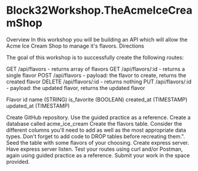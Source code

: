 # Block32Workshop.TheAcmeIceCreamShop


Overview
In this workshop you will be building an API which will allow the Acme Ice Cream Shop to manage it's flavors.
Directions

The goal of this workshop is to successfully create the following routes: 

GET /api/flavors - returns array of flavors
GET /api/flavors/:id - returns a single flavor
POST /api/flavors - payload: the flavor to create, returns the created flavor
DELETE /api/flavors/:id - returns nothing
PUT /api/flavors/:id - payload: the updated flavor, returns the updated flavor

Flavor
  id
  name (STRING)
  is_favorite (BOOLEAN)
  created_at (TIMESTAMP)
  updated_at (TIMESTAMP)

 

Create GitHub repository. Use the guided practice as a reference.
Create a database called acme_ice_cream
Create the flavors table. Consider the different columns you'll need to add as well as the most appropriate data types. Don't forget to add code to DROP tables before recreating them.". 
Seed the table with some flavors of your choosing. 
Create express server.
Have express server listen. 
Test your routes using curl and/or Postman, again using guided practice as a reference.
Submit your work in the space provided. 
